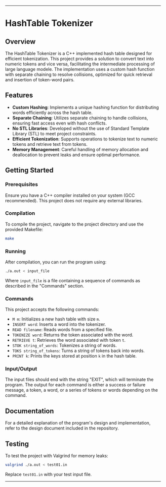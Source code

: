 
---

#  HashTable Tokenizer

## Overview
The HashTable Tokenizer is a C++ implemented hash table designed for efficient tokenization. This project provides a solution to convert text into numeric tokens and vice versa, facilitating the intermediate processing of large language modele. The implementation uses a custom hash function with separate chaining to resolve collisions, optimized for quick retrieval and insertion of token-word pairs.

## Features
- **Custom Hashing**: Implements a unique hashing function for distributing words efficiently across the hash table.
- **Separate Chaining**: Utilizes separate chaining to handle collisions, ensuring fast access even with hash conflicts.
- **No STL Libraries**: Developed without the use of Standard Template Library (STL) to meet project constraints.
- **Efficient Tokenization**: Supports operations to tokenize text to numeric tokens and retrieve text from tokens.
- **Memory Management**: Careful handling of memory allocation and deallocation to prevent leaks and ensure optimal performance.

## Getting Started

### Prerequisites
Ensure you have a C++ compiler installed on your system (GCC recommended). This project does not require any external libraries.

### Compilation
To compile the project, navigate to the project directory and use the provided Makefile:
```bash
make
```

### Running
After compilation, you can run the program using:
```bash
./a.out < input_file
```
Where `input_file` is a file containing a sequence of commands as described in the "Commands" section.

### Commands
This project accepts the following commands:
- `M m`: Initializes a new hash table with size `m`.
- `INSERT word`: Inserts a word into the tokenizer.
- `READ filename`: Reads words from a specified file.
- `TOKENIZE word`: Returns the token associated with the word.
- `RETRIEVE t`: Retrieves the word associated with token `t`.
- `STOK string_of_words`: Tokenizes a string of words.
- `TOKS string_of_tokens`: Turns a string of tokens back into words.
- `PRINT k`: Prints the keys stored at position `k` in the hash table.

### Input/Output
The input files should end with the string "EXIT", which will terminate the program. The output for each command is either a success or failure message, a token, a word, or a series of tokens or words depending on the command.

## Documentation
For a detailed explanation of the program's design and implementation, refer to the design document included in the repository.

## Testing
To test the project with Valgrind for memory leaks:
```bash
valgrind ./a.out < test01.in
```
Replace `test01.in` with your test input file.

---

